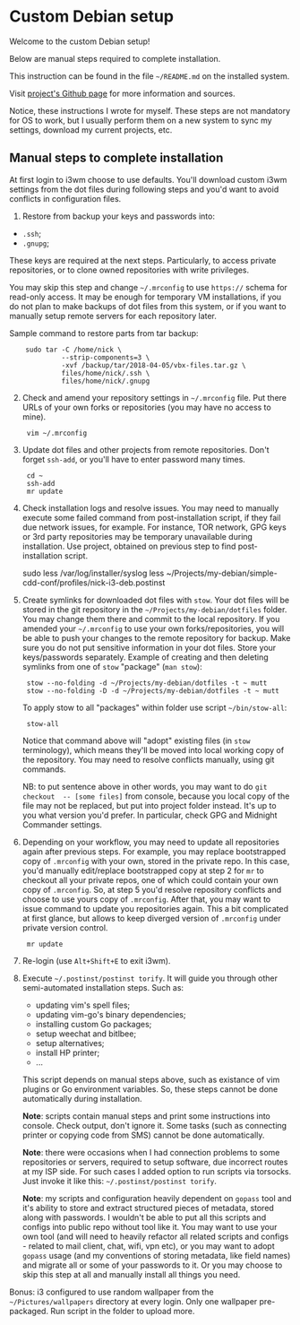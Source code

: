 # Custom Debian setup

Welcome to the custom Debian setup!

Below are manual steps required to complete installation.

This instruction can be found in the file `~/README.md` on the installed system.

Visit [project's Github page](https://github.com/nikolay-turpitko/my-debian)
for more information and sources.

Notice, these instructions I wrote for myself. These steps are not mandatory
for OS to work, but I usually perform them on a new system to sync my settings,
download my current projects, etc.

## Manual steps to complete installation

At first login to i3wm choose to use defaults. You'll download custom i3wm
settings from the dot files during following steps and you'd want to avoid
conflicts in configuration files.

1. Restore from backup your keys and passwords into:

  - `.ssh`;
  - `.gnupg`;

   These keys are required at the next steps. Particularly, to access private
   repositories, or to clone owned repositories with write privileges. 
    
   You may skip this step and change `~/.mrconfig` to use `https://` schema for
   read-only access. It may be enough for temporary VM installations, if you do
   not plan to make backups of dot files from this system, or if you want to
   manually setup remote servers for each repository later.

   Sample command to restore parts from tar backup:

        sudo tar -C /home/nick \
                 --strip-components=3 \
                 -xvf /backup/tar/2018-04-05/vbx-files.tar.gz \
                 files/home/nick/.ssh \
                 files/home/nick/.gnupg

2. Check and amend your repository settings in `~/.mrconfig` file. Put there
   URLs of your own forks or repositories (you may have no access to mine).

        vim ~/.mrconfig

3. Update dot files and other projects from remote repositories.  Don't forget
   `ssh-add`, or you'll have to enter password many times.

        cd ~
        ssh-add
        mr update

4. Check installation logs and resolve issues. You may need to manually execute
   some failed command from post-installation script, if they fail due network
   issues, for example. For instance, TOR network, GPG keys or 3rd party
   repositories may be temporary unavailable during installation. Use project,
   obtained on previous step to find post-installation script.

	sudo less /var/log/installer/syslog
	less ~/Projects/my-debian/simple-cdd-conf/profiles/nick-i3-deb.postinst

5. Create symlinks for downloaded dot files with `stow`. Your dot files will be
   stored in the git repository in the `~/Projects/my-debian/dotfiles` folder.
   You may change them there and commit to the local repository. If you
   amended your `~/.mrconfig` to use your own forks/repositories, you will be
   able to push your changes to the remote repository for backup. Make sure you
   do not put sensitive information in your dot files. Store your keys/passwords
   separately. Example of creating and then deleting symlinks from one of `stow`
   "package" (`man stow`):

        stow --no-folding -d ~/Projects/my-debian/dotfiles -t ~ mutt
        stow --no-folding -D -d ~/Projects/my-debian/dotfiles -t ~ mutt

   To apply stow to all "packages" within folder use script `~/bin/stow-all`:

        stow-all

   Notice that command above will "adopt" existing files (in `stow` terminology),
   which means they'll be moved into local working copy of the repository. You
   may need to resolve conflicts manually, using git commands.

   NB: to put sentence above in other words, you may want to do `git checkout 
   -- [some files]` from console, because you local copy of the file may not be 
   replaced, but put into project folder instead. It's up to you what version
   you'd prefer. In particular, check GPG and Midnight Commander settings.

6. Depending on your workflow, you may need to update all repositories again
   after previous steps. For example, you may replace bootstrapped copy of 
   `.mrconfig` with your own, stored in the private repo. In this case, you'd
   manually edit/replace bootstrapped copy at step 2 for `mr` to checkout all
   your private repos, one of which could contain your own copy of `.mrconfig`.
   So, at step 5 you'd resolve repository conflicts and choose to use yours 
   copy of `.mrconfig`. After that, you may want to issue command to update
   you repositories again. This a bit complicated at first glance, but allows
   to keep diverged version of `.mrconfig` under private version control.

        mr update

7. Re-login (use `Alt+Shift+E` to exit i3wm).

8. Execute `~/.postinst/postinst torify`. It will guide you through
   other semi-automated installation steps. Such as:

   - updating vim's spell files;
   - updating vim-go's binary dependencies;
   - installing custom Go packages;
   - setup weechat and bitlbee;
   - setup alternatives;
   - install HP printer;
   - ...

   This script depends on manual steps above, such as existance of vim plugins
   or Go environment variables. So, these steps cannot be done automatically
   during installation.

   **Note**: scripts contain manual steps and print some instructions into
   console.  Check output, don't ignore it. Some tasks (such as connecting
   printer or copying code from SMS) cannot be done automatically.

   **Note**: there were occasions when I had connection problems to some
   repositories or servers, required to setup software, due incorrect routes at
   my ISP side. For such cases I added option to run scripts via torsocks. Just
   invoke it like this: `~/.postinst/postinst torify`.

   **Note**: my scripts and configuration heavily dependent on `gopass` tool 
   and it's ability to store and extract structured pieces of metadata, stored
   along with passwords. I wouldn't be able to put all this scripts and configs 
   into public repo without tool like it. You may want to use your own tool 
   (and will need to heavily refactor all related scripts and configs - related 
   to mail client, chat, wifi, vpn etc), or you may want to adopt `gopass` 
   usage (and my conventions of storing metadata, like field names) and migrate 
   all or some of your passwords to it. Or you may choose to skip this step at 
   all and manually install all things you need.

Bonus: i3 configured to use random wallpaper from the `~/Pictures/wallpapers`
directory at every login.  Only one wallpaper pre-packaged. Run script in the
folder to upload more.
